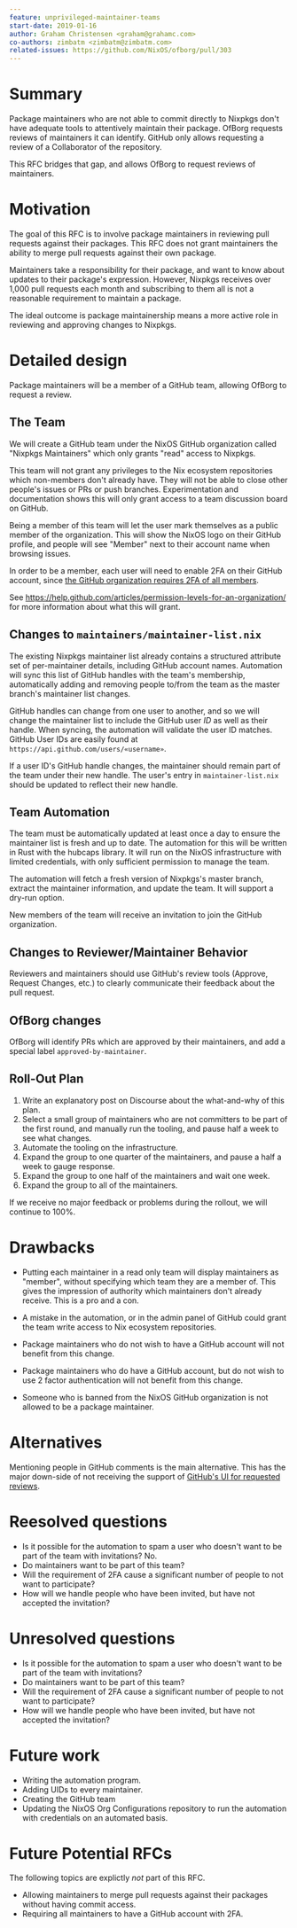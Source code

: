 ```yaml
---
feature: unprivileged-maintainer-teams
start-date: 2019-01-16
author: Graham Christensen <graham@grahamc.com>
co-authors: zimbatm <zimbatm@zimbatm.com>
related-issues: https://github.com/NixOS/ofborg/pull/303
---
```


# Summary
[summary]: #summary

Package maintainers who are not able to commit directly to Nixpkgs
don't have adequate tools to attentively maintain their package.
OfBorg requests reviews of maintainers it can identify. GitHub only
allows requesting a review of a Collaborator of the repository.

This RFC bridges that gap, and allows OfBorg to request reviews of
maintainers.

# Motivation
[motivation]: #motivation

The goal of this RFC is to involve package maintainers in reviewing
pull requests against their packages. This RFC does not grant
maintainers the ability to merge pull requests against their own
package.

Maintainers take a responsibility for their package, and want to know
about updates to their package's expression. However, Nixpkgs receives
over 1,000 pull requests each month and subscribing to them all is not
a reasonable requirement to maintain a package.

The ideal outcome is package maintainership means a more active role
in reviewing and approving changes to Nixpkgs.

# Detailed design
[design]: #detailed-design

Package maintainers will be a member of a GitHub team, allowing OfBorg
to request a review.

## The Team

We will create a GitHub team under the NixOS GitHub organization
called "Nixpkgs Maintainers" which only grants "read" access to
Nixpkgs.

This team will not grant any privileges to the Nix ecosystem
repositories which non-members don't already have. They will not be able to
close other people's issues or PRs or push branches. Experimentation
and documentation shows this will only grant access to a team
discussion board on GitHub.

Being a member of this team will let the user mark themselves as a
public member of the organization. This will show the NixOS logo on
their GitHub profile, and people will see "Member" next to their
account name when browsing issues.

In order to be a member, each user will need to enable 2FA on their
GitHub account, since [the GitHub organization requires 2FA of all
members](https://github.com/NixOS/nixpkgs/issues/42761).

See
https://help.github.com/articles/permission-levels-for-an-organization/
for more information about what this will grant.

## Changes to `maintainers/maintainer-list.nix`

The existing Nixpkgs maintainer list already contains a structured
attribute set of per-maintainer details, including GitHub account
names. Automation will sync this list of GitHub handles with the
team's membership, automatically adding and removing people to/from
the team as the master branch's maintainer list changes.

GitHub handles can change from one user to another, and so we will
change the maintainer list to include the GitHub user *ID* as well as
their handle. When syncing, the automation will validate the user ID
matches. GitHub User IDs are easily found at
`https://api.github.com/users/«username»`.

If a user ID's GitHub handle changes, the maintainer should remain
part of the team under their new handle. The user's entry in
`maintainer-list.nix` should be updated to reflect their new handle.

## Team Automation

The team must be automatically updated at least once a day to ensure
the maintainer list is fresh and up to date. The automation for this
will be written in Rust with the hubcaps library. It will run on the
NixOS infrastructure with limited credentials, with only sufficient
permission to manage the team.

The automation will fetch a fresh version of Nixpkgs's master branch,
extract the maintainer information, and update the team. It will
support a dry-run option.

New members of the team will receive an invitation to join the GitHub
organization.

## Changes to Reviewer/Maintainer Behavior

Reviewers and maintainers should use GitHub's review tools (Approve,
Request Changes, etc.) to clearly communicate their feedback about the
pull request.

## OfBorg changes

OfBorg will identify PRs which are approved by their maintainers, and
add a special label `approved-by-maintainer`.

## Roll-Out Plan

1. Write an explanatory post on Discourse about the what-and-why of
   this plan.
2. Select a small group of maintainers who are not committers to be
   part of the first round, and manually run the tooling, and pause
   half a week to see what changes.
3. Automate the tooling on the infrastructure.
4. Expand the group to one quarter of the maintainers, and pause a
   half a week to gauge response.
5. Expand the group to one half of the maintainers and wait one week.
6. Expand the group to all of the maintainers.

If we receive no major feedback or problems during the rollout, we
will continue to 100%.

# Drawbacks
[drawbacks]: #drawbacks

 - Putting each maintainer in a read only team will display
   maintainers as "member", without specifying which team they are a
   member of. This gives the impression of authority which maintainers
   don't already receive. This is a pro and a con.

 - A mistake in the automation, or in the admin panel of GitHub could
   grant the team write access to Nix ecosystem repositories.

 - Package maintainers who do not wish to have a GitHub account will
   not benefit from this change.

 - Package maintainers who do have a GitHub account, but do not wish
   to use 2 factor authentication will not benefit from this change.

 - Someone who is banned from the NixOS GitHub organization is not
   allowed to be a package maintainer.

# Alternatives
[alternatives]: #alternatives

Mentioning people in GitHub comments is the main alternative. This has
the major down-side of not receiving the support of [GitHub's UI
for requested reviews](https://github.com/pulls/review-requested).


# Reesolved questions
[resolved]: #reesolved-questions

 - Is it possible for the automation to spam a user who doesn't want
   to be part of the team with invitations?
   No.
 - Do maintainers want to be part of this team?
 - Will the requirement of 2FA cause a significant number of people to
   not want to participate?
 - How will we handle people who have been invited, but have not
   accepted the invitation?

# Unresolved questions
[unresolved]: #unresolved-questions

 - Is it possible for the automation to spam a user who doesn't want
   to be part of the team with invitations?
 - Do maintainers want to be part of this team?
 - Will the requirement of 2FA cause a significant number of people to
   not want to participate?
 - How will we handle people who have been invited, but have not
   accepted the invitation?

# Future work
[future]: #future-work

 - Writing the automation program.
 - Adding UIDs to every maintainer.
 - Creating the GitHub team
 - Updating the NixOS Org Configurations repository to run the
   automation with credentials on an automated basis.

# Future Potential RFCs
The following topics are explictly _not_ part of this RFC.

 - Allowing maintainers to merge pull requests against their packages
   without having commit access.
 - Requiring all maintainers to have a GitHub account with 2FA.

